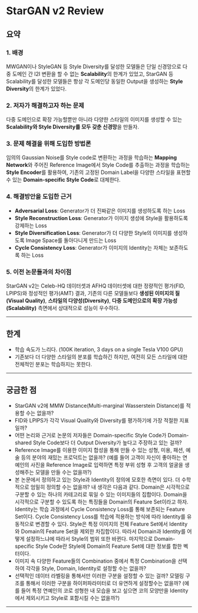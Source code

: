 # StarGAN v2 Review

## 요약
### 1. 배경
MWGAN이나 StyleGAN 등 Style Diversity를 달성한 모델들은 단일 신경망으로 다중 도메인 간 I2I 변환을 할 수 없는 **Scalability**의 한계가 있었고, StarGAN 등 Scalability를 달성한 모델들은 항상 각 도메인당 동일한 Output을 생성하는 **Style Diversity**의 한계가 있었다. 

### 2. 저자가 해결하고자 하는 문제
다중 도메인으로 확장 가능할뿐만 아니라 다양한 스타일의 이미지를 생성할 수 있는 **Scalability와 Style Diversity를 모두 갖춘 신경망**을 만들자.

### 3. 문제 해결을 위해 도입한 방법론
임의의 Gaussian Noise를 Style code로 변환하는 과정을 학습하는 **Mapping Network**와 주어진 Reference Image에서 Style Code를 추출하는 과정을 학습하는 **Style Encoder**를 활용하여, 기존의 고정된 Domain Label을 다양한 스타일을 표현할 수 있는 **Domain-specific Style Code**로 대체한다.

### 4. 해결방안을 도입한 근거
- **Adversarial Loss**: Generator가 더 진짜같은 이미지를 생성하도록 하는 Loss 
- **Style Reconstruction Loss**: Generator가 이미지 생성에 Style을 활용하도록 강제하는 Loss
- **Style Diversification Loss**: Generator가 더 다양한 Style의 이미지를 생성하도록 Image Space를 돌아다니게 만드는 Loss
- **Cycle Consistency Loss**: Generator가 이미지의 Identity는 자체는 보존하도록 하는 Loss

### 5. 이전 논문들과의 차이점
StarGAN v2는 Celeb-HQ 데이터셋과 AFHQ 데이터셋에 대한 정량적인 평가(FID, LPIPS)와 정성적인 평가(AMT) 결과, 기존의 다른 모델들보다 **생성된 이미지의 질(Visual Quality)**, **스타일의 다양성(Diversity)**, **다중 도메인으로의 확장 가능성(Scalability)** 측면에서 상대적으로 성능이 우수하다.

---

## 한계
* 학습 속도가 느리다. (100K iteration, 3 days on a single Tesla V100 GPU)
* 기존보다 더 다양한 스타일의 분포를 학습하긴 하지만, 여전히 모든 스타일에 대한 전체적인 분포는 학습하지는 못한다.
---

## 궁금한 점
* StarGAN v2에 MMW Distance(Multi-marginal Wasserstein Distance)를 적용할 수는 없을까?
* FID와 LPIPS가 각각 Visual Quality와 Diversity를 평가하기에 가장 적절한 지표일까?
* 어떤 논리와 근거로 논문의 저자들은 Domain-specific Style Code가 Domain-shared Style Code보다 더 Output Diversity가 높다고 주장하고 있는 걸까?
* Reference Image를 이용한 이미지 합성을 통해 만들 수 있는 성형, 미용, 패션, 예술 등의 분야의 재밌는 프로덕트는 없을까? (예를 들어 고객이 자신이 좋아하는 연예인의 사진을 Reference Image로 입력하면 특정 부위 성형 후 고객의 얼굴을 생성해주는 모델을 만들 수는 없을까?)
* 본 논문에서 정의하고 있는 Style과 Identity의 정의에 모호한 측면이 있다. 더 수학적으로 엄밀히 정의할 수는 없을까? 내 생각은 다음과 같다. Domain은 시각적으로 구분할 수 있는 하나의 카테고리로 묶일 수 있는 이미지들의 집합이다. Domain을 시각적으로 구분할 수 있도록 하는 특징들을 Domain의 Feature Set이라고 하자. Identity는 학습 과정에서 Cycle Consistency Loss를 통해 보존되는 Feature Set이다. Cycle Consistency Loss를 학습에 적용하는 방식에 따라 Identity를 유동적으로 변경할 수 있다. Style은 특정 이미지의 전체 Feature Set에서 Identity와 Domain의 Feature Set을 제외한 차집합이다. 따라서 Domain과 Identity를 어떻게 설정하느냐에 따라서 Style의 범위 또한 바뀐다. 마지막으로 Domain-specific Style Code란 Style에 Domain의 Feature Set에 대한 정보를 합한 벡터이다. 
* 이미지 속 다양한 Feature들의 Combination 중에서 특정 Combination을 선택하여 각각을 Style, Domain, Identity로 설정할 수는 없을까?
* 선택적인 데이터 라벨링을 통해서만 이러한 구분을 설정할 수 있는 걸까? 모델링 구조를 통해서 이러한 구분을 하이퍼파라미터로 더 유연하게 설정할수는 없을까? (예를 들어 특정 연예인의 코로 성형한 내 모습을 보고 싶으면 코의 모양만을 Identity에서 제외시키고 Style로 포함시킬 수는 없을까?)
---
